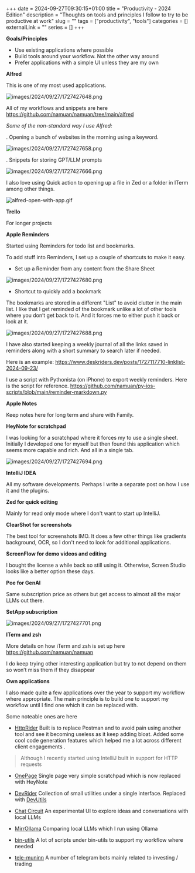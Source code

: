+++ 
date = 2024-09-27T09:30:15+01:00
title = "Productivity - 2024 Edition"
description = "Thoughts on tools and principles I follow to try to be productive at work"
slug = "" 
tags = ["productivity", "tools"]
categories = []
externalLink = ""
series = []
+++

**Goals/Principles**
* Use existing applications where possible
* Build tools around your workflow. Not the other way around
* Prefer applications with a simple UI unless they are my own

**Alfred**

This is one of my most used applications. 

![images/2024/09/27/1727427648.png](/images/2024/09/27/1727427648.png)

All of my workflows and snippets are here
https://github.com/namuan/namuan/tree/main/alfred

_Some of the non-standard way I use Alfred:_

. Opening a bunch of websites in the morning using a keyword. 

![images/2024/09/27/1727427658.png](/images/2024/09/27/1727427658.png)

. Snippets for storing GPT/LLM prompts

![images/2024/09/27/1727427666.png](/images/2024/09/27/1727427666.png)

I also love using Quick action to opening up a file in Zed or a folder in ITerm among other things.

![alfred-open-with-app.gif](/images/2024/09/27/alfred-open-with-app.gif)

**Trello**

For longer projects

**Apple Reminders**

Started using Reminders for todo list and bookmarks.

To add stuff into Reminders, I set up a couple of shortcuts to make it easy.

* Set up a Reminder from any content from the Share Sheet

![images/2024/09/27/1727427680.png](/images/2024/09/27/1727427680.png)

* Shortcut to quickly add a bookmark

The bookmarks are stored in a different "List" to avoid clutter in the main list.
I like that I get reminded of the bookmark unlike a lot of other tools where you don’t get back to it. 
And it forces me to either push it back or look at it.

![images/2024/09/27/1727427688.png](/images/2024/09/27/1727427688.png)

I have also started keeping a weekly journal of all the links saved in reminders along with a short summary to search later if needed.

Here is an example:
https://www.deskriders.dev/posts/1727117710-linklist-2024-09-23/

I use a script with Pythonista (on iPhone) to export weekly reminders.
Here is the script for reference.
https://github.com/namuan/py-ios-scripts/blob/main/reminder-markdown.py

**Apple Notes** 

Keep notes here for long term and share with Family.

**HeyNote for scratchpad**

I was looking for a scratchpad where it forces my to use a single sheet.
Initially I developed one for myself but then found this application which seems more capable and rich.
And all in a single tab.

![images/2024/09/27/1727427694.png](/images/2024/09/27/1727427694.png)

**IntelliJ IDEA**

All my software developments. Perhaps I write a separate post on how I use it and the plugins.

**Zed for quick editing**

Mainly for read only mode where I don't want to start up IntelliJ.

**ClearShot for screenshots**

The best tool for screenshots IMO.
It does a few other things like gradients background, OCR, so I don't need to look for additional applications.

**ScreenFlow for demo videos and editing**

I bought the license a while back so still using it. 
Otherwise, Screen Studio looks like a better option these days.

**Poe for GenAI**

Same subscription price as others but get access to almost all the major LLMs out there.

**SetApp subscription**

![images/2024/09/27/1727427701.png](/images/2024/09/27/1727427701.png)

**ITerm and zsh**

More details on how iTerm and zsh is set up here
https://github.com/namuan/namuan

I do keep trying other interesting application but try to not depend on them so won’t miss them if they disappear

**Own applications**

I also made quite a few applications over the year to support my workflow where appropriate.
The main principle is to build one to support my workflow until I find one which it can be replaced with.

Some noteable ones are here

* [HttpRider](https://github.com/namuan/http-rider) 
Built is to replace Postman and to avoid pain using another tool and see it becoming useless as it keep adding bloat.
Added some cool code generation features which helped me a lot across different client engagements .
> Although I recently started using IntelliJ built in support for HTTP requests

* [OnePage](https://github.com/namuan/one-page)
Single page very simple scratchpad which is now replaced with HeyNote

* [DevRider](https://github.com/namuan/dev-rider)
Collection of small utilities under a single interface. Replaced with [DevUtils](https://devutils.com)

* [Chat Circuit](https://github.com/namuan/chat-circuit)
An experimental UI to explore ideas and conversations with local LLMs

* [MirrOllama](https://github.com/namuan/mirrollama)
Comparing local LLMs which I run using Ollama

* [bin-utils](https://github.com/namuan/bin-utils)
A lot of scripts under bin-utils to support my workflow where needed

* [tele-muninn](https://github.com/namuan/tele-muninn)
A number of telegram bots mainly related to investing / trading
